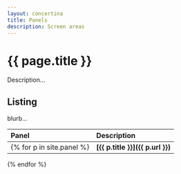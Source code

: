 ```yaml
---
layout: concertina
title: Panels
description: Screen areas
---
```


# {{ page.title }}

Description...

## Listing

blurb...

| Panel | Description |
| :---  | :---        |
{% for p in site.panel %}| **[{{ p.title }}]({{ p.url }})** | {{ p.description }} |
{% endfor %}

